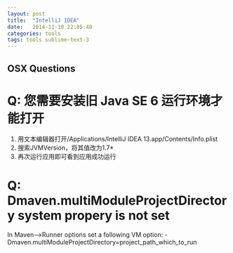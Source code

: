 ```yaml
---
layout: post
title:  "IntelliJ IDEA"
date:   2014-11-10 22:05:40
categories: tools
tags: tools sublime-text-3
---
```


OSX Questions
------

Q: 您需要安装旧 Java SE 6 运行环境才能打开
======
1. 用文本编辑器打开/Applications/IntelliJ IDEA 13.app/Contents/Info.plist
2. 搜索JVMVersion，将其值改为1.7*
3. 再次运行应用即可看到应用成功运行

Q: Dmaven.multiModuleProjectDirectory system propery is not set
======
In Maven–>Runner options set a following VM option: -Dmaven.multiModuleProjectDirectory=project_path_which_to_run